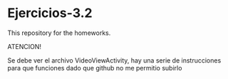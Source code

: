 # Ejercicios-3.2
This repository for the homeworks.


ATENCION!

Se debe ver el archivo VideoViewActivity, hay una serie de instrucciones para que funciones dado que github no me permitio subirlo
